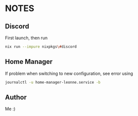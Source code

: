 # NOTES

## Discord

First launch, then run

```bash
nix run --impure nixpkgs\#discord
```

## Home Manager

If problem when switching to new configuration, see error using

```bash
journalctl -u home-manager-leonne.service -b
```

## Author

Me :)
